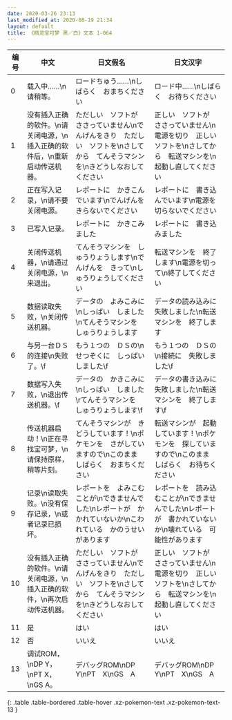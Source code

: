 ```yaml
---
date: 2020-03-26 23:13
last_modified_at: 2020-08-19 21:34
layout: default
title: 《精灵宝可梦 黑／白》文本 1-064
---
```

| 编号 | 中文 | 日文假名 | 日文汉字 |
| ---- | ---- | ---- | --- |
| 0 | 载入中……\n请稍等。 | ロードちゅう……\nしばらく　おまちください | ロード中……\nしばらく　お待ちください |
| 1 | 没有插入正确的软件。\n请关闭电源，\n插入正确的软件后，\n重新启动传送机器。 | ただしい　ソフトが　ささっていません\nでんげんをきり　ただしい　ソフトを\nさしてから　てんそうマシンを\nきどうしなおして　ください | 正しい　ソフトが　ささっていません\n電源を切り　正しい　ソフトを\nさしてから　転送マシンを\n起動し直してください |
| 2 | 正在写入记录，\n请不要关闭电源。 | レポートに　かきこんでいます\nでんげんを　きらないでください | レポートに　書き込んでいます\n電源を　切らないでください |
| 3 | 已写入记录。 | レポートに　かきこみました | レポートに　書き込みました |
| 4 | 关闭传送机器，\n请通过关闭电源，\n来退出。 | てんそうマシンを　しゅうりょうします\nでんげんを　きって\nしゅうりょうしてください | 転送マシンを　終了します\n電源を切って\n終了してください |
| 5 | 数据读取失败，\n关闭传送机器。 | データの　よみこみに\nしっぱい　しました\nてんそうマシンを　しゅうりょうします | データの読み込みに　失敗しました\n転送マシンを　終了します |
| 6 | 与另一台ＤＳ的连接\n失败了。\f | もう１つの　ＤＳの\nせつぞくに　しっぱい　しました\f | もう１つの　ＤＳの\n接続に　失敗しました\f |
| 7 | 数据写入失败，\n退出传送机器。\f | データの　かきこみに\nしっぱい　しました\rてんそうマシンを　しゅうりょうします\f | データの書き込みに　失敗しました\n転送マシンを　終了します\f |
| 8 | 传送机器启动！\n正在寻找宝可梦，\n请保持原样，稍等片刻。 | てんそうマシンが　きどうしています！\nポケモンを　さがしていますので\nこのまま　しばらく　おまちください | 転送マシンが　起動しています！\nポケモンを　探していますので\nこのまま　しばらく　お待ちください |
| 9 | 记录\n读取失败。\n没有保存记录，\n或者记录已损坏。 | レポートを　よみこむことが\nできませんでした\nレポートが　かかれていないか\nこわれている　かのうせいがあります | レポートを　読み込むことが\nできませんでした\nレポートが　書かれていないか\n壊れている　可能性があります |
| 10 | 没有插入正确的软件。\n请关闭电源，\n插入正确的软件，\n再次启动传送机器。 | ただしい　ソフトが　ささっていません\nでんげんをきり　ただしい　ソフトを\nさしてから　てんそうマシンを\nきどうしなおして　ください | 正しい　ソフトが　ささっていません\n電源を切り　正しい　ソフトを\nさしてから　転送マシンを\n起動し直してください |
| 11 | 是 | はい | はい |
| 12 | 否 | いいえ | いいえ |
| 13 | 调试ROM，\nDP Y，\nPT X，\nGS A。 | デバッグROM\nDP　Y\nPT　X\nGS　A | デバッグROM\nDP　Y\nPT　X\nGS　A |
{: .table .table-bordered .table-hover .xz-pokemon-text .xz-pokemon-text-13 }